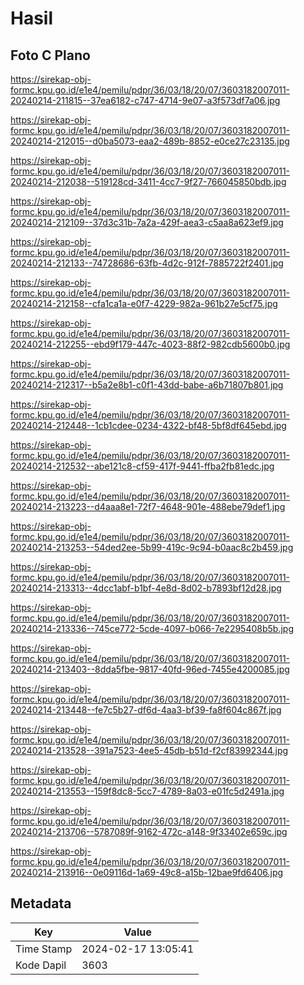 # Hasil

## Foto C Plano

https://sirekap-obj-formc.kpu.go.id/e1e4/pemilu/pdpr/36/03/18/20/07/3603182007011-20240214-211815--37ea6182-c747-4714-9e07-a3f573df7a06.jpg

https://sirekap-obj-formc.kpu.go.id/e1e4/pemilu/pdpr/36/03/18/20/07/3603182007011-20240214-212015--d0ba5073-eaa2-489b-8852-e0ce27c23135.jpg

https://sirekap-obj-formc.kpu.go.id/e1e4/pemilu/pdpr/36/03/18/20/07/3603182007011-20240214-212038--519128cd-3411-4cc7-9f27-766045850bdb.jpg

https://sirekap-obj-formc.kpu.go.id/e1e4/pemilu/pdpr/36/03/18/20/07/3603182007011-20240214-212109--37d3c31b-7a2a-429f-aea3-c5aa8a623ef9.jpg

https://sirekap-obj-formc.kpu.go.id/e1e4/pemilu/pdpr/36/03/18/20/07/3603182007011-20240214-212133--74728686-63fb-4d2c-912f-7885722f2401.jpg

https://sirekap-obj-formc.kpu.go.id/e1e4/pemilu/pdpr/36/03/18/20/07/3603182007011-20240214-212158--cfa1ca1a-e0f7-4229-982a-961b27e5cf75.jpg

https://sirekap-obj-formc.kpu.go.id/e1e4/pemilu/pdpr/36/03/18/20/07/3603182007011-20240214-212255--ebd9f179-447c-4023-88f2-982cdb5600b0.jpg

https://sirekap-obj-formc.kpu.go.id/e1e4/pemilu/pdpr/36/03/18/20/07/3603182007011-20240214-212317--b5a2e8b1-c0f1-43dd-babe-a6b71807b801.jpg

https://sirekap-obj-formc.kpu.go.id/e1e4/pemilu/pdpr/36/03/18/20/07/3603182007011-20240214-212448--1cb1cdee-0234-4322-bf48-5bf8df645ebd.jpg

https://sirekap-obj-formc.kpu.go.id/e1e4/pemilu/pdpr/36/03/18/20/07/3603182007011-20240214-212532--abe121c8-cf59-417f-9441-ffba2fb81edc.jpg

https://sirekap-obj-formc.kpu.go.id/e1e4/pemilu/pdpr/36/03/18/20/07/3603182007011-20240214-213223--d4aaa8e1-72f7-4648-901e-488ebe79def1.jpg

https://sirekap-obj-formc.kpu.go.id/e1e4/pemilu/pdpr/36/03/18/20/07/3603182007011-20240214-213253--54ded2ee-5b99-419c-9c94-b0aac8c2b459.jpg

https://sirekap-obj-formc.kpu.go.id/e1e4/pemilu/pdpr/36/03/18/20/07/3603182007011-20240214-213313--4dcc1abf-b1bf-4e8d-8d02-b7893bf12d28.jpg

https://sirekap-obj-formc.kpu.go.id/e1e4/pemilu/pdpr/36/03/18/20/07/3603182007011-20240214-213336--745ce772-5cde-4097-b066-7e2295408b5b.jpg

https://sirekap-obj-formc.kpu.go.id/e1e4/pemilu/pdpr/36/03/18/20/07/3603182007011-20240214-213403--8dda5fbe-9817-40fd-96ed-7455e4200085.jpg

https://sirekap-obj-formc.kpu.go.id/e1e4/pemilu/pdpr/36/03/18/20/07/3603182007011-20240214-213448--fe7c5b27-df6d-4aa3-bf39-fa8f604c867f.jpg

https://sirekap-obj-formc.kpu.go.id/e1e4/pemilu/pdpr/36/03/18/20/07/3603182007011-20240214-213528--391a7523-4ee5-45db-b51d-f2cf83992344.jpg

https://sirekap-obj-formc.kpu.go.id/e1e4/pemilu/pdpr/36/03/18/20/07/3603182007011-20240214-213553--159f8dc8-5cc7-4789-8a03-e01fc5d2491a.jpg

https://sirekap-obj-formc.kpu.go.id/e1e4/pemilu/pdpr/36/03/18/20/07/3603182007011-20240214-213706--5787089f-9162-472c-a148-9f33402e659c.jpg

https://sirekap-obj-formc.kpu.go.id/e1e4/pemilu/pdpr/36/03/18/20/07/3603182007011-20240214-213916--0e09116d-1a69-49c8-a15b-12bae9fd6406.jpg


## Metadata

| Key        | Value               |
| ---------- | ------------------- |
| Time Stamp | 2024-02-17 13:05:41 |
| Kode Dapil | 3603                |



